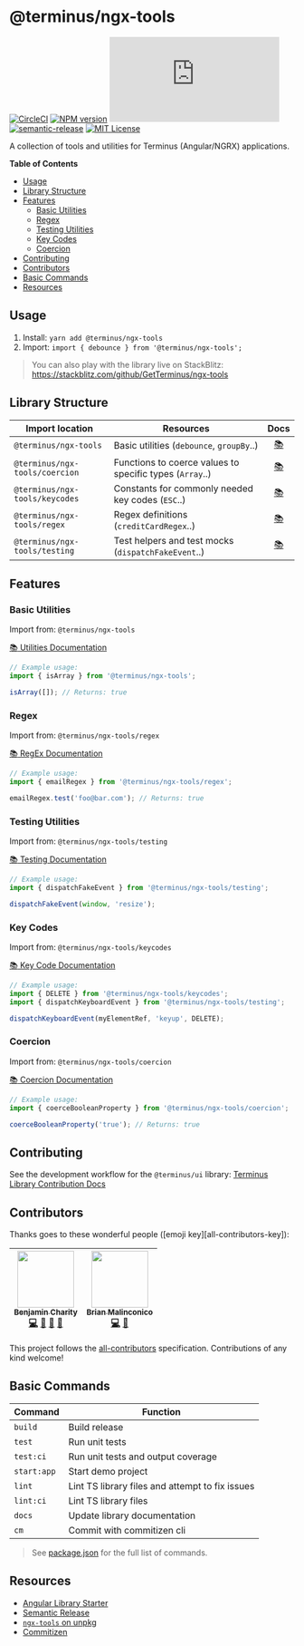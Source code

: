 # @terminus/ngx-tools


[![CircleCI][circle-badge]][circle-link]
[![NPM version][npm-version-image]][npm-url]
[![Library size][file-size-badge]][raw-distribution-js]
[![semantic-release][semantic-release-badge]][semantic-release]
[![MIT License][license-image]][license-url]

A collection of tools and utilities for Terminus (Angular/NGRX) applications.


<!-- START doctoc generated TOC please keep comment here to allow auto update -->
<!-- DON'T EDIT THIS SECTION, INSTEAD RE-RUN doctoc TO UPDATE -->
**Table of Contents**

- [Usage](#usage)
- [Library Structure](#library-structure)
- [Features](#features)
  - [Basic Utilities](#basic-utilities)
  - [Regex](#regex)
  - [Testing Utilities](#testing-utilities)
  - [Key Codes](#key-codes)
  - [Coercion](#coercion)
- [Contributing](#contributing)
- [Contributors](#contributors)
- [Basic Commands](#basic-commands)
- [Resources](#resources)

<!-- END doctoc generated TOC please keep comment here to allow auto update -->


## Usage

1. Install: `yarn add @terminus/ngx-tools`
1. Import: `import { debounce } from '@terminus/ngx-tools';`

> You can also play with the library live on StackBlitz:
> https://stackblitz.com/github/GetTerminus/ngx-tools


## Library Structure


| Import location                | Resources                                                 | Docs                      |
|--------------------------------|-----------------------------------------------------------|:-------------------------:|
| `@terminus/ngx-tools`          | Basic utilities (`debounce`, `groupBy`..)                 | [:books:][docs-utilities] |
| `@terminus/ngx-tools/coercion` | Functions to coerce values to specific types  (`Array`..) | [:books:][docs-coercion]  |
| `@terminus/ngx-tools/keycodes` | Constants for commonly needed key codes (`ESC`..)         | [:books:][docs-keycodes]  |
| `@terminus/ngx-tools/regex`    | Regex definitions (`creditCardRegex`..)                   | [:books:][docs-regex]     |
| `@terminus/ngx-tools/testing`  | Test helpers and test mocks (`dispatchFakeEvent`..)       | [:books:][docs-testing]   |


## Features


### Basic Utilities

Import from: `@terminus/ngx-tools`

[:books: Utilities Documentation][docs-utilities]

```typescript
// Example usage:
import { isArray } from '@terminus/ngx-tools';

isArray([]); // Returns: true
```


### Regex

Import from: `@terminus/ngx-tools/regex`

[:books: RegEx Documentation][docs-regex]

```typescript
// Example usage:
import { emailRegex } from '@terminus/ngx-tools/regex';

emailRegex.test('foo@bar.com'); // Returns: true
```


### Testing Utilities

Import from: `@terminus/ngx-tools/testing`

[:books: Testing Documentation][docs-testing]

```typescript
// Example usage:
import { dispatchFakeEvent } from '@terminus/ngx-tools/testing';

dispatchFakeEvent(window, 'resize');
```


### Key Codes

Import from: `@terminus/ngx-tools/keycodes`

[:books: Key Code Documentation][docs-keycodes]

```typescript
// Example usage:
import { DELETE } from '@terminus/ngx-tools/keycodes';
import { dispatchKeyboardEvent } from '@terminus/ngx-tools/testing';

dispatchKeyboardEvent(myElementRef, 'keyup', DELETE);
```


### Coercion

Import from: `@terminus/ngx-tools/coercion`

[:books: Coercion Documentation][docs-coercion]

```typescript
// Example usage:
import { coerceBooleanProperty } from '@terminus/ngx-tools/coercion';

coerceBooleanProperty('true'); // Returns: true
```


## Contributing

See the development workflow for the `@terminus/ui` library: [Terminus Library Contribution Docs][dev-wiki]


## Contributors

Thanks goes to these wonderful people ([emoji key][all-contributors-key]):

<!-- ALL-CONTRIBUTORS-LIST:START - Do not remove or modify this section -->
<!-- prettier-ignore -->
| [<img src="https://avatars3.githubusercontent.com/u/270193?v=4" width="100px;"/><br /><sub><b>Benjamin Charity</b></sub>](http://benjamincharity.com)<br />[💻](https://github.com/GetTerminus/ngx-tools/commits?author=benjamincharity "Code") [🔧](#tool-benjamincharity "Tools") [🤔](#ideas-benjamincharity "Ideas, Planning, & Feedback") [📖](https://github.com/GetTerminus/ngx-tools/commits?author=benjamincharity "Documentation") | [<img src="https://avatars0.githubusercontent.com/u/19909708?v=4" width="100px;"/><br /><sub><b>Brian Malinconico</b></sub>](https://github.com/bmalinconico)<br />[💻](https://github.com/GetTerminus/ngx-tools/commits?author=bmalinconico "Code") [🤔](#ideas-bmalinconico "Ideas, Planning, & Feedback") |
| :---: | :---: |
<!-- ALL-CONTRIBUTORS-LIST:END -->

This project follows the [all-contributors](https://github.com/kentcdodds/all-contributors) specification. Contributions of any kind welcome!


## Basic Commands

| Command     | Function                                        |
|-------------|-------------------------------------------------|
| `build`     | Build release                                   |
| `test`      | Run unit tests                                  |
| `test:ci`   | Run unit tests and output coverage              |
| `start:app` | Start demo project                              |
| `lint`      | Lint TS library files and attempt to fix issues |
| `lint:ci`   | Lint TS library files                           |
| `docs`      | Update library documentation                    |
| `cm`        | Commit with commitizen cli                      |

> See [package.json][package-json] for the full list of commands.


## Resources

- [Angular Library Starter][library-starter]
- [Semantic Release][semantic-release]
- [`ngx-tools` on unpkg][unpkg-tools]
- [Commitizen][commitizen]




<!-- LINKS -->
[circle-badge]: https://circleci.com/gh/GetTerminus/ngx-tools/tree/master.svg?style=shield
[circle-link]: https://circleci.com/gh/GetTerminus/ngx-tools/tree/master
[file-size-badge]: http://img.badgesize.io/https://unpkg.com/@terminus/ngx-tools/bundle/ngx-tools.umd.min.js?compression=gzip
[raw-distribution-js]: https://unpkg.com/@terminus/ngx-tools/bundle/ngx-tools.umd.min.js
[semantic-release-badge]: https://img.shields.io/badge/%20%20%F0%9F%93%A6%F0%9F%9A%80-semantic--release-e10079.svg
[semantic-release]: https://github.com/semantic-release/semantic-release
[npm-url]: https://npmjs.org/package/@terminus/ngx-tools
[npm-version-image]: http://img.shields.io/npm/v/@terminus/ngx-tools.svg
[license-image]: http://img.shields.io/badge/license-MIT-blue.svg
[license-url]: https://github.com/GetTerminus/ngx-tools/blob/master/LICENSE
[library-starter]: https://github.com/shlomiassaf/angular-library-starter
[semantic-release]: https://github.com/semantic-release/semantic-release
[unpkg-tools]: https://unpkg.com/@terminus/ngx-tools/
[commitizen]: https://github.com/commitizen
[dev-wiki]: https://github.com/GetTerminus/terminus-ui/wiki/Development-Workflow
[package-json]: ./package.json

<!-- Docs -->
[docs-utilities]: https://github.com/GetTerminus/ngx-tools/tree/master/ngx-tools/src/README.md
[docs-coercion]: https://github.com/GetTerminus/ngx-tools/tree/master/ngx-tools/coercion/README.md
[docs-keycodes]: https://github.com/GetTerminus/ngx-tools/tree/master/ngx-tools/keycodes/README.md
[docs-regex]: https://github.com/GetTerminus/ngx-tools/tree/master/ngx-tools/regex/README.md
[docs-testing]: https://github.com/GetTerminus/ngx-tools/tree/master/ngx-tools/testing/README.md
